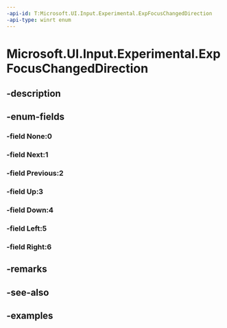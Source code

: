 ```yaml
---
-api-id: T:Microsoft.UI.Input.Experimental.ExpFocusChangedDirection
-api-type: winrt enum
---
```


# Microsoft.UI.Input.Experimental.ExpFocusChangedDirection

<!--
public enum ExpFocusChangedDirection
-->


## -description

## -enum-fields

### -field None:0

### -field Next:1

### -field Previous:2

### -field Up:3

### -field Down:4

### -field Left:5

### -field Right:6

## -remarks

## -see-also

## -examples


